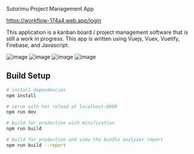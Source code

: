 Sutorimu Project Management App

https://workflow-174a4.web.app/login

This application is a kanban board / project management software that is still a work in progress. This app is written using Vuejs, Vuex, Vuetify, Firebase, and Javascript.

![image](https://github.com/ahmedzishi/sutorimu/assets/100880869/f1b2d1c8-f247-4b26-a100-8badcd7c9eed)
![image](https://github.com/ahmedzishi/sutorimu/assets/100880869/60e5240f-7be5-4ad8-b639-16131c25c665)
![image](https://github.com/ahmedzishi/sutorimu/assets/100880869/ee70327b-5c01-464f-b4c5-f74e3afa687a)
![image](https://github.com/ahmedzishi/sutorimu/assets/100880869/6522b592-2837-4b28-9683-0627ba95d34f)




## Build Setup

```bash
# install dependencies
npm install

# serve with hot reload at localhost:8080
npm run dev

# build for production with minification
npm run build

# build for production and view the bundle analyzer report
npm run build --report
```
